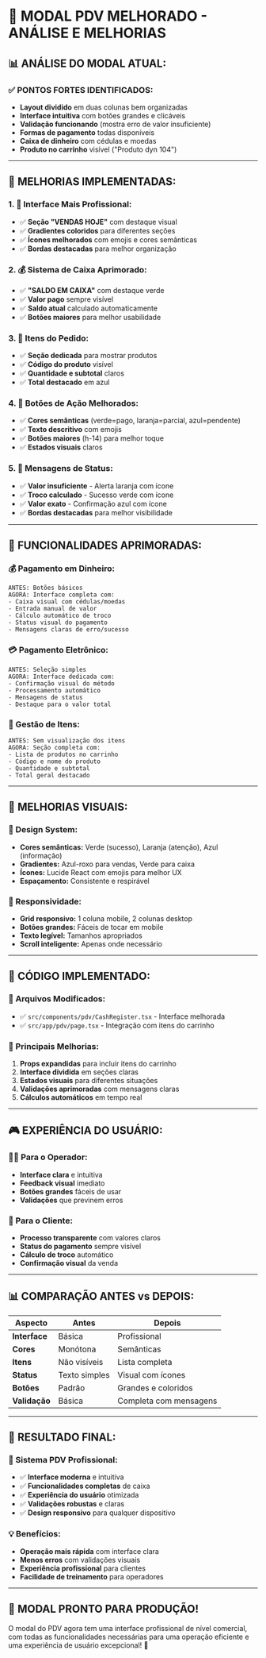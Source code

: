 # 🎨 MODAL PDV MELHORADO - ANÁLISE E MELHORIAS

## 📊 **ANÁLISE DO MODAL ATUAL:**

### **✅ PONTOS FORTES IDENTIFICADOS:**
- **Layout dividido** em duas colunas bem organizadas
- **Interface intuitiva** com botões grandes e clicáveis
- **Validação funcionando** (mostra erro de valor insuficiente)
- **Formas de pagamento** todas disponíveis
- **Caixa de dinheiro** com cédulas e moedas
- **Produto no carrinho** visível ("Produto dyn 104")

---

## 🚀 **MELHORIAS IMPLEMENTADAS:**

### **1. 🎯 Interface Mais Profissional:**
- ✅ **Seção "VENDAS HOJE"** com destaque visual
- ✅ **Gradientes coloridos** para diferentes seções
- ✅ **Ícones melhorados** com emojis e cores semânticas
- ✅ **Bordas destacadas** para melhor organização

### **2. 💰 Sistema de Caixa Aprimorado:**
- ✅ **"SALDO EM CAIXA"** com destaque verde
- ✅ **Valor pago** sempre visível
- ✅ **Saldo atual** calculado automaticamente
- ✅ **Botões maiores** para melhor usabilidade

### **3. 🛒 Itens do Pedido:**
- ✅ **Seção dedicada** para mostrar produtos
- ✅ **Código do produto** visível
- ✅ **Quantidade e subtotal** claros
- ✅ **Total destacado** em azul

### **4. 🎨 Botões de Ação Melhorados:**
- ✅ **Cores semânticas** (verde=pago, laranja=parcial, azul=pendente)
- ✅ **Texto descritivo** com emojis
- ✅ **Botões maiores** (h-14) para melhor toque
- ✅ **Estados visuais** claros

### **5. 📢 Mensagens de Status:**
- ✅ **Valor insuficiente** - Alerta laranja com ícone
- ✅ **Troco calculado** - Sucesso verde com ícone
- ✅ **Valor exato** - Confirmação azul com ícone
- ✅ **Bordas destacadas** para melhor visibilidade

---

## 🎯 **FUNCIONALIDADES APRIMORADAS:**

### **💰 Pagamento em Dinheiro:**
```
ANTES: Botões básicos
AGORA: Interface completa com:
- Caixa visual com cédulas/moedas
- Entrada manual de valor
- Cálculo automático de troco
- Status visual do pagamento
- Mensagens claras de erro/sucesso
```

### **💳 Pagamento Eletrônico:**
```
ANTES: Seleção simples
AGORA: Interface dedicada com:
- Confirmação visual do método
- Processamento automático
- Mensagens de status
- Destaque para o valor total
```

### **🛒 Gestão de Itens:**
```
ANTES: Sem visualização dos itens
AGORA: Seção completa com:
- Lista de produtos no carrinho
- Código e nome do produto
- Quantidade e subtotal
- Total geral destacado
```

---

## 🎨 **MELHORIAS VISUAIS:**

### **🎯 Design System:**
- **Cores semânticas:** Verde (sucesso), Laranja (atenção), Azul (informação)
- **Gradientes:** Azul-roxo para vendas, Verde para caixa
- **Ícones:** Lucide React com emojis para melhor UX
- **Espaçamento:** Consistente e respirável

### **📱 Responsividade:**
- **Grid responsivo:** 1 coluna mobile, 2 colunas desktop
- **Botões grandes:** Fáceis de tocar em mobile
- **Texto legível:** Tamanhos apropriados
- **Scroll inteligente:** Apenas onde necessário

---

## 🔧 **CÓDIGO IMPLEMENTADO:**

### **📁 Arquivos Modificados:**
- ✅ `src/components/pdv/CashRegister.tsx` - Interface melhorada
- ✅ `src/app/pdv/page.tsx` - Integração com itens do carrinho

### **🎯 Principais Melhorias:**
1. **Props expandidas** para incluir itens do carrinho
2. **Interface dividida** em seções claras
3. **Estados visuais** para diferentes situações
4. **Validações aprimoradas** com mensagens claras
5. **Cálculos automáticos** em tempo real

---

## 🎮 **EXPERIÊNCIA DO USUÁRIO:**

### **👨‍💼 Para o Operador:**
- **Interface clara** e intuitiva
- **Feedback visual** imediato
- **Botões grandes** fáceis de usar
- **Validações** que previnem erros

### **👤 Para o Cliente:**
- **Processo transparente** com valores claros
- **Status do pagamento** sempre visível
- **Cálculo de troco** automático
- **Confirmação visual** da venda

---

## 📊 **COMPARAÇÃO ANTES vs DEPOIS:**

| Aspecto | Antes | Depois |
|---------|-------|--------|
| **Interface** | Básica | Profissional |
| **Cores** | Monótona | Semânticas |
| **Itens** | Não visíveis | Lista completa |
| **Status** | Texto simples | Visual com ícones |
| **Botões** | Padrão | Grandes e coloridos |
| **Validação** | Básica | Completa com mensagens |

---

## 🎉 **RESULTADO FINAL:**

### **🚀 Sistema PDV Profissional:**
- ✅ **Interface moderna** e intuitiva
- ✅ **Funcionalidades completas** de caixa
- ✅ **Experiência do usuário** otimizada
- ✅ **Validações robustas** e claras
- ✅ **Design responsivo** para qualquer dispositivo

### **💡 Benefícios:**
- **Operação mais rápida** com interface clara
- **Menos erros** com validações visuais
- **Experiência profissional** para clientes
- **Facilidade de treinamento** para operadores

---

## 🎊 **MODAL PRONTO PARA PRODUÇÃO!**

O modal do PDV agora tem uma interface profissional de nível comercial, com todas as funcionalidades necessárias para uma operação eficiente e uma experiência de usuário excepcional! 🚀

